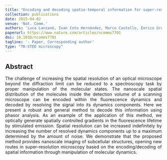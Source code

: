 ```yaml
---
title: "Encoding and decoding spatio-temporal information for super-resolution microscopy"
collection: publications
date: 2015-04-02
venue: 'Nat. Comm.'
authors: 'Luca Lanzanò, Ivan Coto Hernández, Marco Castello, Enrico Gratton, Alberto Diaspro, Giuseppe Vicidomini '
paperurl: https://www.nature.com/articles/ncomms7701
doi: 10.1038/ncomms7701
tagline: '- Paper, Corresponding author'
type: "TR-STED microscopy"
---
```


<h2> Abstract </h2>
<p align= "justify">
The challenge of increasing the spatial resolution of an optical microscope beyond the diffraction limit can be reduced to a spectroscopy task by proper manipulation of the molecular states. The nanoscale spatial distribution of the molecules inside the detection volume of a scanning microscope can be encoded within the fluorescence dynamics and decoded by resolving the signal into its dynamics components. Here we present a robust and general method to decode this information using phasor analysis. As an example of the application of this method, we optically generate spatially controlled gradients in the fluorescence lifetime by stimulated emission. Spatial resolution can be increased indefinitely by increasing the number of resolved dynamics components up to a maximum determined by the amount of noise. We demonstrate that the proposed method provides nanoscale imaging of subcellular structures, opening new routes in super-resolution microscopy based on the encoding/decoding of spatial information through manipulation of molecular dynamics.
